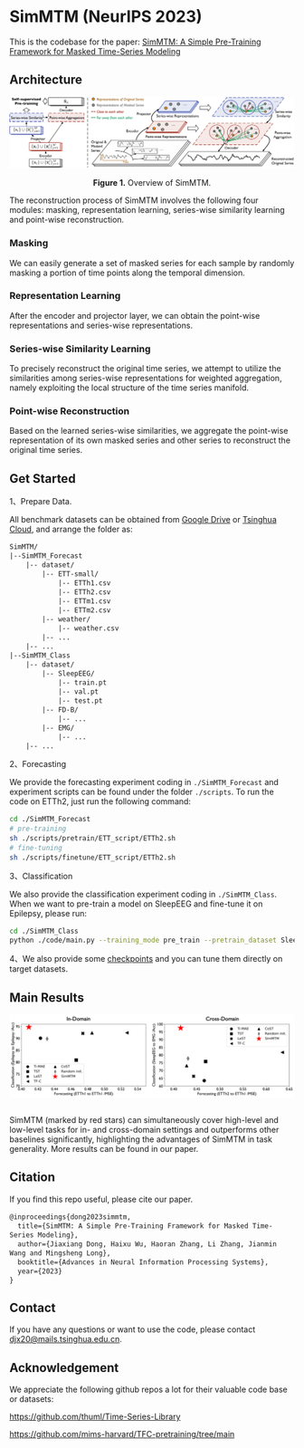 
# SimMTM (NeurIPS 2023)

This is the codebase for the paper: [SimMTM: A Simple Pre-Training Framework for Masked Time-Series Modeling](https://arxiv.org/abs/2302.00861)


## Architecture

<p align="center">
<img src=".\figs\overview.png" alt="" align=center />
<br><br>
<b>Figure 1.</b> Overview of SimMTM.
</p>

The reconstruction process of SimMTM involves the following four modules: masking, representation learning, series-wise similarity learning and point-wise reconstruction.

### Masking

We can easily generate a set of masked series for each sample by randomly masking a portion of time points along the temporal dimension.

### Representation Learning

After the encoder and projector layer, we can obtain the point-wise representations and series-wise representations.

### Series-wise Similarity Learning

To precisely reconstruct the original time series, we attempt to utilize the similarities among series-wise representations for weighted aggregation, namely exploiting the local structure of the time series manifold.

### Point-wise Reconstruction

Based on the learned series-wise similarities, we aggregate the point-wise representation of its own masked series and other series to reconstruct the original time series.


## Get Started

1、Prepare Data. 

All benchmark datasets can be obtained from [Google Drive](https://drive.google.com/file/d/1CC4ZrUD4EKncndzgy5PSTzOPSqcuyqqj/view?usp=sharing) or [Tsinghua Cloud](https://cloud.tsinghua.edu.cn/f/a238e34ff81a42878d50/?dl=1), and arrange the folder as:

```plain
SimMTM/
|--SimMTM_Forecast
    |-- dataset/
        |-- ETT-small/
            |-- ETTh1.csv
            |-- ETTh2.csv
            |-- ETTm1.csv
            |-- ETTm2.csv
        |-- weather/
            |-- weather.csv
        |-- ...
    |-- ...
|--SimMTM_Class
    |-- dataset/
        |-- SleepEEG/
            |-- train.pt
            |-- val.pt
            |-- test.pt
        |-- FD-B/
            |-- ...
        |-- EMG/
            |-- ...
    |-- ...
```

2、Forecasting

We provide the forecasting experiment coding in `./SimMTM_Forecast` and experiment scripts can be found under the folder `./scripts`. To run the code on ETTh2, just run the following command: 

```bash
cd ./SimMTM_Forecast
# pre-training
sh ./scripts/pretrain/ETT_script/ETTh2.sh
# fine-tuning
sh ./scripts/finetune/ETT_script/ETTh2.sh
```

3、Classification

We also provide the classification experiment coding in `./SimMTM_Class`. When we want to pre-train a model on SleepEEG and fine-tune it on Epilepsy, please run:

```bash
cd ./SimMTM_Class
python ./code/main.py --training_mode pre_train --pretrain_dataset SleepEEG --target_dataset Epilepsy 
```

4、We also provide some [checkpoints](https://cloud.tsinghua.edu.cn/f/466995bb5f924f55a6da/?dl=1) and you can tune them directly on target datasets.

## Main Results

<p align="center">
<img src=".\figs\mainresult.png" alt="" align=center />
<br><br>
</p>

SimMTM (marked by red stars) can simultaneously cover high-level and low-level tasks for in- and cross-domain settings and outperforms other baselines significantly, highlighting the advantages of SimMTM in task generality. More results can be found in our paper.

## Citation
If you find this repo useful, please cite our paper.

```plain
@inproceedings{dong2023simmtm,
  title={SimMTM: A Simple Pre-Training Framework for Masked Time-Series Modeling},
  author={Jiaxiang Dong, Haixu Wu, Haoran Zhang, Li Zhang, Jianmin Wang and Mingsheng Long},
  booktitle={Advances in Neural Information Processing Systems},
  year={2023}
}
```

## Contact

If you have any questions or want to use the code, please contact [djx20@mails.tsinghua.edu.cn](mailto:djx20@mails.tsinghua.edu.cn).

## Acknowledgement

We appreciate the following github repos a lot for their valuable code base or datasets:

https://github.com/thuml/Time-Series-Library

https://github.com/mims-harvard/TFC-pretraining/tree/main

